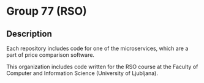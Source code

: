# Group 77 (RSO)

## Description

Each repository includes code for one of the microservices, which are a part of price comparison software.

This organization includes code written for the RSO course at the Faculty of Computer and Information Science (University of Ljubljana).
